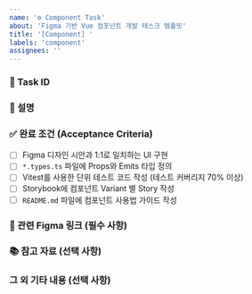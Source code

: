 ```yaml
---
name: '⚙️ Component Task'
about: 'Figma 기반 Vue 컴포넌트 개발 태스크 템플릿'
title: '[Component] '
labels: 'component'
assignees: ''
---
```


### 📌 Task ID

### 📝 설명

### ✅ 완료 조건 (Acceptance Criteria)

- [ ] Figma 디자인 시안과 1:1로 일치하는 UI 구현
- [ ] `*.types.ts` 파일에 Props와 Emits 타입 정의
- [ ] Vitest를 사용한 단위 테스트 코드 작성 (테스트 커버리지 70% 이상)
- [ ] Storybook에 컴포넌트 Variant 별 Story 작성
- [ ] `README.md` 파일에 컴포넌트 사용법 가이드 작성

### 🎨 관련 Figma 링크 (필수 사항)

### 📚 참고 자료 (선택 사항)

### 그 외 기타 내용 (선택 사항)
